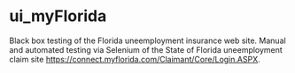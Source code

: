 # ui_myFlorida
Black box testing of the Florida uneemployment insurance web site.
Manual and automated testing via Selenium of the State of Florida uneemployment claim site https://connect.myflorida.com/Claimant/Core/Login.ASPX.
